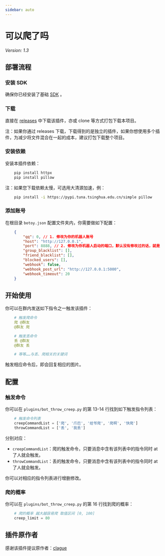 ```yaml
---
sidebar: auto
---
```


# 可以爬了吗

*Version: 1.3*

## 部署流程

### 安装 SDK
确保你已经安装了基础 [SDK](../guide/guide.md) 。

### 下载
直接在 [releases](https://github.com/opq-osc/opqqq-plugin/releases) 中下载该插件，亦或 clone 等方式打包下载本项目。

注：如果你通过 releases 下载，下载得到的是独立的插件，如果你想使用多个插件，为减少将文件混合在一起的成本，建议打包下载整个项目。

### 安装依赖
安装本插件依赖：
```bash
    pip install httpx
    pip install pillow
```
注：如果您下载依赖太慢，可选用大清源加速，例：
```bash
    pip install -i https://pypi.tuna.tsinghua.edu.cn/simple pillow
```

### 添加账号
在根目录 `botoy.json` 配置文件夹内，你需要做如下配置：
```json
    {
        "qq": 0, // 1. 修改为你的机器人账号
        "host": "http://127.0.0.1",
        "port": 8888, // 2. 修改为你机器人启动的端口，默认没有修改过的话，就是 8888
        "group_blacklist": [],
        "friend_blacklist": [],
        "blocked_users": [],
        "webhook": false,
        "webhook_post_url": "http://127.0.0.1:5000",
        "webhook_timeout": 20
    }
```

## 开始使用
你可以在群内发送如下指令之一触发该插件：
```yml
    # 触发爬命令
    爬 @群友
    @群友 爬

    # 触发丢命令
    丢 @群友
    @群友 丢

    # 等等……与丢、爬相关的关键词
```
触发相应命令后，即会回复相应的图片。

## 配置
### 触发命令
你可以在 `plugins/bot_throw_creep.py` 的第 13-14 行找到如下触发指令列表：
```python
    # 触发命令列表
    creepCommandList = ['爬', '爪巴', '给爷爬', '爬啊', '快爬']
    throwCommandList = ['丢', '我丢']
```
分别对应：

 - `creepCommandList`：爬的触发命令，只要消息中含有该列表中的指令同时 at 了人就会触发。
 - `throwCommandList`：丢的触发命令，只要消息中含有该列表中的指令同时 at 了人就会触发。

你可以对相应的指令列表进行增删修改。

### 爬的概率
你可以在 `plugins/bot_throw_creep.py` 的第 16 行找到爬的概率：
```python
    # 爬的概率 越大越容易爬 取值区间 [0, 100]
    creep_limit = 80
```

## 插件原作者
感谢该插件提议原作者：[clague](https://github.com/clague)